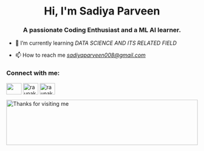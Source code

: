 <h1 align="center">Hi, I'm Sadiya Parveen</h1>
<h3 align="center">A passionate Coding Enthusiast and a  ML AI learner.</h3>

- 🌱 I’m currently learning *DATA SCIENCE AND ITS RELATED FIELD*

- 📫 How to reach me *sadiyaparveen008@gmail.com*





<h3 align="left">Connect with me:</h3>
<p align="left">
<a href="https://www.linkedin.com/in/Sadiyaparveen786/" target="blank"><img align="center" src="https://raw.githubusercontent.com/rahuldkjain/github-profile-readme-generator/master/src/images/icons/Social/linked-in-alt.svg" alt="" height="30" width="40" /></a>
<a href="https://www.hackerrank.com/sadiya_26" target="blank"><img align="center" src="https://raw.githubusercontent.com/rahuldkjain/github-profile-readme-generator/master/src/images/icons/Social/hackerrank.svg" alt="raunakagarwal173" height="30" width="40" /></a>
<a href="https://leetcode.com/u/sadiya_26/" target="blank"><img align="center" src="https://raw.githubusercontent.com/rahuldkjain/github-profile-readme-generator/master/src/images/icons/Social/leet-code.svg" alt="raunak173" height="30" width="40" /></a>


 <img height="120" alt="Thanks for visiting me" width="100%" src="https://raw.githubusercontent.com/BrunnerLivio/brunnerlivio/master/images/marquee.svg" /> <br />
